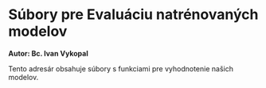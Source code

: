 # Súbory pre Evaluáciu natrénovaných modelov

**Autor: Bc. Ivan Vykopal**

Tento adresár obsahuje súbory s funkciami pre vyhodnotenie našich modelov.
